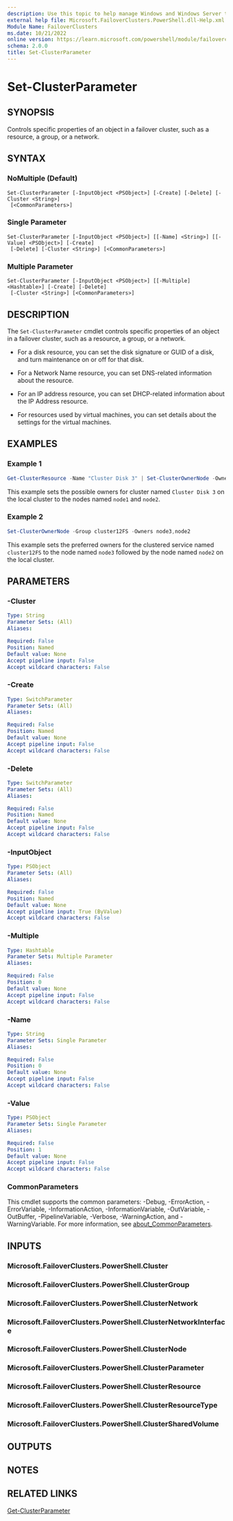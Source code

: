 ```yaml
---
description: Use this topic to help manage Windows and Windows Server technologies with Windows PowerShell.
external help file: Microsoft.FailoverClusters.PowerShell.dll-Help.xml
Module Name: FailoverClusters
ms.date: 10/21/2022
online version: https://learn.microsoft.com/powershell/module/failoverclusters/set-clusterparameter?view=windowsserver2022-ps&wt.mc_id=ps-gethelp
schema: 2.0.0
title: Set-ClusterParameter
---
```


# Set-ClusterParameter

## SYNOPSIS
Controls specific properties of an object in a failover cluster, such as a resource, a group, or a
network.

## SYNTAX

### NoMultiple (Default)

```
Set-ClusterParameter [-InputObject <PSObject>] [-Create] [-Delete] [-Cluster <String>]
 [<CommonParameters>]
```

### Single Parameter

```
Set-ClusterParameter [-InputObject <PSObject>] [[-Name] <String>] [[-Value] <PSObject>] [-Create]
 [-Delete] [-Cluster <String>] [<CommonParameters>]
```

### Multiple Parameter

```
Set-ClusterParameter [-InputObject <PSObject>] [[-Multiple] <Hashtable>] [-Create] [-Delete]
 [-Cluster <String>] [<CommonParameters>]
```

## DESCRIPTION

The `Set-ClusterParameter` cmdlet controls specific properties of an object in a failover cluster,
such as a resource, a group, or a network.

- For a disk resource, you can set the disk signature or GUID of a disk, and turn maintenance on
  or off for that disk.

- For a Network Name resource, you can set DNS-related information about the resource.

- For an IP address resource, you can set DHCP-related information about the IP Address resource.

- For resources used by virtual machines, you can set details about the settings for the virtual
  machines.

## EXAMPLES

### Example 1

```powershell
Get-ClusterResource -Name "Cluster Disk 3" | Set-ClusterOwnerNode -Owners node1,node2
```

This example sets the possible owners for cluster named `Cluster Disk 3` on the local cluster to the
nodes named `node1` and `node2`.

### Example 2

```powershell
Set-ClusterOwnerNode -Group cluster12FS -Owners node3,node2
```

This example sets the preferred owners for the clustered service named `cluster12FS` to the node
named `node3` followed by the node named `node2` on the local cluster.

## PARAMETERS

### -Cluster

```yaml
Type: String
Parameter Sets: (All)
Aliases: 

Required: False
Position: Named
Default value: None
Accept pipeline input: False
Accept wildcard characters: False
```

### -Create

```yaml
Type: SwitchParameter
Parameter Sets: (All)
Aliases: 

Required: False
Position: Named
Default value: None
Accept pipeline input: False
Accept wildcard characters: False
```

### -Delete

```yaml
Type: SwitchParameter
Parameter Sets: (All)
Aliases: 

Required: False
Position: Named
Default value: None
Accept pipeline input: False
Accept wildcard characters: False
```

### -InputObject

```yaml
Type: PSObject
Parameter Sets: (All)
Aliases: 

Required: False
Position: Named
Default value: None
Accept pipeline input: True (ByValue)
Accept wildcard characters: False
```

### -Multiple

```yaml
Type: Hashtable
Parameter Sets: Multiple Parameter
Aliases: 

Required: False
Position: 0
Default value: None
Accept pipeline input: False
Accept wildcard characters: False
```

### -Name

```yaml
Type: String
Parameter Sets: Single Parameter
Aliases: 

Required: False
Position: 0
Default value: None
Accept pipeline input: False
Accept wildcard characters: False
```

### -Value

```yaml
Type: PSObject
Parameter Sets: Single Parameter
Aliases: 

Required: False
Position: 1
Default value: None
Accept pipeline input: False
Accept wildcard characters: False
```

### CommonParameters

This cmdlet supports the common parameters: -Debug, -ErrorAction, -ErrorVariable,
-InformationAction, -InformationVariable, -OutVariable, -OutBuffer, -PipelineVariable, -Verbose,
-WarningAction, and -WarningVariable. For more information, see
[about_CommonParameters](https://go.microsoft.com/fwlink/?LinkID=113216).

## INPUTS

### Microsoft.FailoverClusters.PowerShell.Cluster

### Microsoft.FailoverClusters.PowerShell.ClusterGroup

### Microsoft.FailoverClusters.PowerShell.ClusterNetwork

### Microsoft.FailoverClusters.PowerShell.ClusterNetworkInterface

### Microsoft.FailoverClusters.PowerShell.ClusterNode

### Microsoft.FailoverClusters.PowerShell.ClusterParameter

### Microsoft.FailoverClusters.PowerShell.ClusterResource

### Microsoft.FailoverClusters.PowerShell.ClusterResourceType

### Microsoft.FailoverClusters.PowerShell.ClusterSharedVolume

## OUTPUTS

## NOTES

## RELATED LINKS

[Get-ClusterParameter](./Get-ClusterParameter.md)

